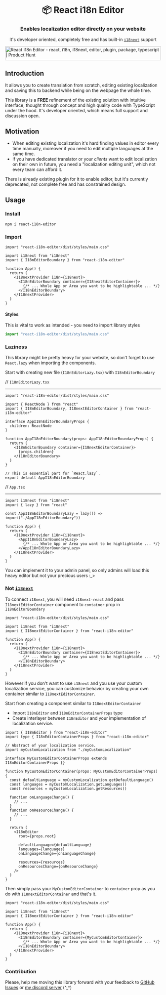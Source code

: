<h1 align="center">📦 React i18n Editor</h1>
<h3 align="center">Enables localization editor directly on your website</h3>
<p align="center">It's developer oriented, completely free and has built-in <a href="https://www.npmjs.com/package/i18next"><code>i18next</code></a> support</p>
<a href="https://www.producthunt.com/posts/react-i18n-editor?utm_source=badge-featured&utm_medium=badge&utm_souce=badge-react&#0045;i18n&#0045;editor" target="_blank"><img src="https://api.producthunt.com/widgets/embed-image/v1/featured.svg?post_id=394880&theme=neutral" alt="React&#0032;i18n&#0032;Editor - react&#0044;&#0032;i18n&#0044;&#0032;i18next&#0044;&#0032;editor&#0044;&#0032;plugin&#0044;&#0032;package&#0044;&#0032;typescript | Product Hunt" style="width: 100%; height: 45px;" /></a>

## Introduction

It allows you to create translation from scratch, editing existing localization and saving this to backend while being on the webpage the whole time.

This library is a **FREE** refinement of the existing solution with intuitive interface, thought through concept and high quality code with TypeScript under the hood.
It's developer oriented, which means full support and discussion open.

## Motivation

- When editing existing localization it's hard finding values in editor every time manually, moreover if you need to edit multiple languages at the same time.
- If you have dedicated translator or your _clients_ want to edit localization on their own in future, you need a "localization editing unit", which not every team can afford it.

There is already existing plugin for it to enable editor, but it's currently deprecated, not complete free and has constrained design.

## Usage

### Install

```bash
npm i react-i18n-editor
```

### Import

```tsx
import "react-i18n-editor/dist/styles/main.css"

import i18next from "i18next"
import { I18nEditorBoundary } from "react-i18n-editor"

function App() {
  return (
    <I18nextProvider i18n={i18next}>
      <I18nEditorBoundary container={I18nextEditorContainer}>
        {/* ... Whole App or Area you want to be highlightable ... */}
      </I18nEditorBoundary>
    </I18nextProvider>
  )
}
```

#### Styles

This is vital to work as intended - you need to import library styles

```ts
import "react-i18n-editor/dist/styles/main.css"
```

### Laziness

This library might be pretty heavy for your website, so don't forget to use `React.lazy` when importing the components.

Start with creating new file (`I18nEditorLazy.tsx`) with `I18nEditorBoundary`

// `I18nEditorLazy.tsx`

---

```tsx
import "react-i18n-editor/dist/styles/main.css"

import { ReactNode } from "react"
import { I18nEditorBoundary, I18nextEditorContainer } from "react-i18n-editor"

interface AppI18nEditorBoundaryProps {
  children: ReactNode
}

function AppI18nEditorBoundary(props: AppI18nEditorBoundaryProps) {
  return (
    <I18nEditorBoundary container={I18nextEditorContainer}>
      {props.children}
    </I18nEditorBoundary>
  )
}

// This is essential part for `React.lazy`.
export default AppI18nEditorBoundary
```

// `App.tsx`

---

```tsx
import i18next from "i18next"
import { lazy } from "react"

const AppI18nEditorBoundaryLazy = lazy(() => import("./AppI18nEditorBoundary"))

function App() {
  return (
    <I18nextProvider i18n={i18next}>
      <AppI18nEditorBoundaryLazy>
        {/* ... Whole App or Area you want to be highlightable ... */}
      </AppI18nEditorBoundaryLazy>
    </I18nextProvider>
  )
}
```

You can implement it to your admin panel, so only admins will load this heavy editor but not your precious users :_>

### Not [`i18next`](https://www.npmjs.com/package/i18next)

To connect `i18next`, you will need `i18next-react` and pass `I18nextEditorContainer` component to `container` prop in `I18nEditorBoundary`

```tsx
import "react-i18n-editor/dist/styles/main.css"

import i18next from "i18next"
import { I18nextEditorContainer } from "react-i18n-editor"

function App() {
  return (
    <I18nextProvider i18n={i18next}>
      <I18nEditorBoundary container={I18nextEditorContainer}>
        {/* ... Whole App or Area you want to be highlightable ... */}
      </I18nEditorBoundary>
    </I18nextProvider>
  )
}
```

However if you don't want to use `i18next` and you use your custom localization service, you can customize behavior by creating your own container similar to `I18nextEditorContainer`.

Start from creating a component similar to `I18nextEditorContainer`

- Import `I18nEditor` and `I18nEditorContainerProps` type
- Create interlayer between `I18nEditor` and your implementation of localization service.

```tsx
import { I18nEditor } from "react-i18n-editor"
import type { I18nEditorContainerProps } from "react-i18n-editor"

// Abstract of your localization service.
import myCustomLocalization from "./myCustomLocalization"

interface MyCustomEditorContainerProps extends I18nEditorContainerProps {}

function MyCustomEditorContainer(props: MyCustomEditorContainerProps) {
  const defaultLanguage = myCustomLocalization.getDefaultLanguage()
  const languages = myCustomLocalization.getLanguages()
  const resources = myCustomLocalization.getResources()

  function onLanguageChange() {
    // ...
  }
  function onResourceChange() {
    // ...
  }

  return (
    <I18nEditor
      root={props.root}

      defaultLanguage={defaultLanguage}
      languages={languages}
      onLanguageChange={onLanguageChange}

      resources={resources}
      onResourcesChange={onResourceChange}
    />
  )
}
```

Then simply pass your `MyCustomEditorContainer` to `container` prop as you do with `I18nextEditorContainer` and that's it.

```tsx
import "react-i18n-editor/dist/styles/main.css"

import i18next from "i18next"
import { I18nextEditorContainer } from "react-i18n-editor"

function App() {
  return (
    <I18nextProvider i18n={i18next}>
      <I18nEditorBoundary container={MyCustomEditorContainer}>
        {/* ... Whole App or Area you want to be highlightable ... */}
      </I18nEditorBoundary>
    </I18nextProvider>
  )
}
```

### Contribution

Please, help me moving this library forward with your feedback to [GitHub Issues](https://github.com/FrameMuse/react-i18n-editor/issues) or [my discord server](https://discord.gg/DCUWrRhvnt) \(^_^)
